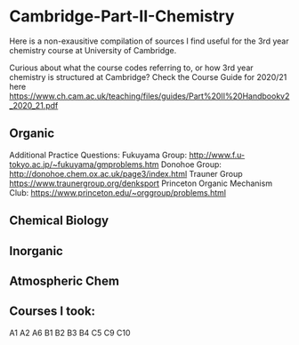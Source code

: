 # Cambridge-Part-II-Chemistry
Here is a non-exausitive compilation of sources I find useful for the 3rd year chemistry course at University of Cambridge. 

Curious about what the course codes referring to, or how 3rd year chemistry is structured at Cambridge? Check the Course Guide for 2020/21 here https://www.ch.cam.ac.uk/teaching/files/guides/Part%20II%20Handbookv2_2020_21.pdf 

## Organic


Additional Practice Questions:
Fukuyama Group:
http://www.f.u-tokyo.ac.jp/~fukuyama/gmproblems.htm
Donohoe Group:
http://donohoe.chem.ox.ac.uk/page3/index.html
Trauner Group
https://www.traunergroup.org/denksport
Princeton Organic Mechanism Club:
https://www.princeton.edu/~orggroup/problems.html

## Chemical Biology

## Inorganic 

## Atmospheric Chem



## Courses I took:
A1
A2
A6
B1
B2
B3
B4
C5
C9
C10

